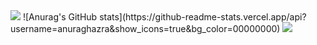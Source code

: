 <img src="https://capsule-render.vercel.app/api?type=venom&height=300&color=gradient&text=han's%20Github!&fontAlign=50&fontAlignY=45&section=header&reversal=false&fontColor=333333&strokeWidth=0&descAlign=60&descAlignY=60" />
![Anurag's GitHub stats](https://github-readme-stats.vercel.app/api?username=anuraghazra&show_icons=true&bg_color=00000000)

<img src="https://capsule-render.vercel.app/api?type=waving&height=60&color=gradient&fontAlign=50&fontAlignY=45&section=footer&reversal=false&fontColor=333333&strokeWidth=0&descAlign=60&descAlignY=60" />
